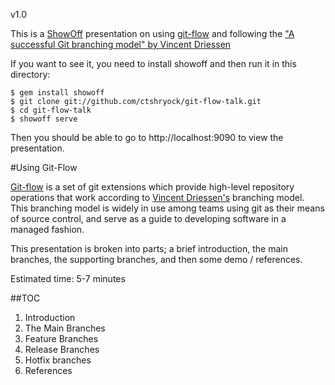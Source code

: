 v1.0

This is a [ShowOff][3] presentation on
using [git-flow][1] and following the ["A successful Git branching
model" by Vincent Driessen][2]

If you want to see it, you need to install showoff and then run
it in this directory:

    $ gem install showoff
    $ git clone git://github.com/ctshryock/git-flow-talk.git
    $ cd git-flow-talk
    $ showoff serve

Then you should be able to go to http://localhost:9090 to view the
presentation.

#Using Git-Flow

[Git-flow][1] is a set of git extensions which provide high-level repository operations that work according to [Vincent Driessen's][2] branching model.  
This branching model is widely in use among teams using git as their
means of source control, and serve as a guide to developing software in
a managed fashion.  

This presentation is broken into parts; a brief introduction, the main
branches, the supporting branches, and then some demo / references.

Estimated time: 5-7 minutes

##TOC

1. Introduction
2. The Main Branches
3. Feature Branches
4. Release Branches
5. Hotfix branches
6. References

[1]: https://github.com/nvie/gitflow
[2]: http://nvie.com/posts/a-successful-git-branching-model/
[3]: http://github.com/schacon/showoff
